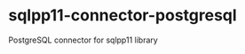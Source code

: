 sqlpp11-connector-postgresql
============================

PostgreSQL connector for sqlpp11 library
